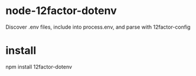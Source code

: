 # node-12factor-dotenv
Discover .env files, include into process.env, and parse with 12factor-config

# install
npm install 12factor-dotenv